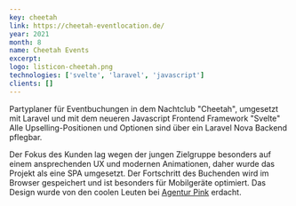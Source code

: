 ```yaml
---
key: cheetah
link: https://cheetah-eventlocation.de/
year: 2021
month: 8
name: Cheetah Events
excerpt:
logo: listicon-cheetah.png
technologies: ['svelte', 'laravel', 'javascript']
clients: []
---
```


Partyplaner für Eventbuchungen in dem Nachtclub "Cheetah", umgesetzt mit Laravel und mit dem neueren Javascript Frontend Framework "Svelte" Alle Upselling-Positionen und Optionen sind über ein Laravel Nova Backend pflegbar.

Der Fokus des Kunden lag wegen der jungen Zielgruppe besonders auf einem ansprechenden UX und modernen Animationen, daher wurde das Projekt als eine SPA umgesetzt. Der Fortschritt des Buchenden wird im Browser gespeichert und ist besonders für Mobilgeräte optimiert. Das Design wurde von den coolen Leuten bei <a href="https://agentur.pink" target="_blank" rel="noopener noreferrer">Agentur Pink</a> erdacht.

